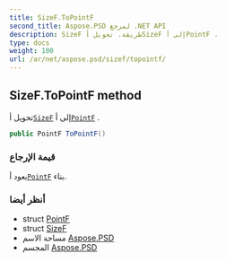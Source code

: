 ```yaml
---
title: SizeF.ToPointF
second_title: Aspose.PSD لمرجع .NET API
description: SizeF طريقة. تحويل أSizeF إلى أPointF .
type: docs
weight: 100
url: /ar/net/aspose.psd/sizef/topointf/
---
```

## SizeF.ToPointF method

تحويل أ[`SizeF`](../) إلى أ[`PointF`](../../pointf/) .

```csharp
public PointF ToPointF()
```

### قيمة الإرجاع

يعود أ[`PointF`](../../pointf/) بناء.

### أنظر أيضا

* struct [PointF](../../pointf/)
* struct [SizeF](../)
* مساحة الاسم [Aspose.PSD](../../sizef/)
* المجسم [Aspose.PSD](../../../)


